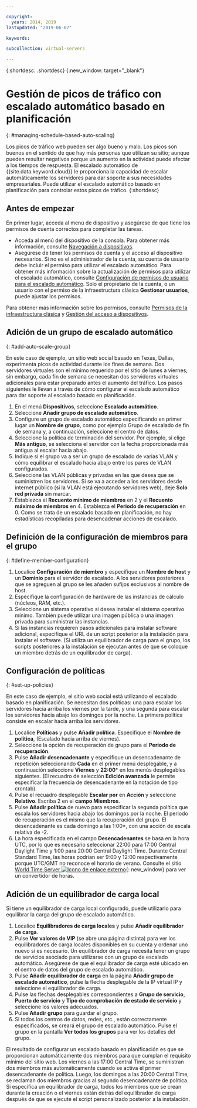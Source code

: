 ```yaml
---

copyright:
  years: 2014, 2019
lastupdated: "2019-06-07"

keywords:

subcollection: virtual-servers

---
```


{:shortdesc: .shortdesc}
{:new_window: target="_blank"}

# Gestión de picos de tráfico con escalado automático basado en planificación
{: #managing-schedule-based-auto-scaling}

Los picos de tráfico web pueden ser algo bueno y malo. Los picos son buenos en el sentido de que hay más personas que utilizan su sitio; aunque pueden resultar negativos porque un aumento en la actividad puede afectar a los tiempos de respuesta. El escalado automático de {{site.data.keyword.cloud}} le proporciona la capacidad de escalar automáticamente los servidores para dar soporte a sus necesidades empresariales. Puede utilizar el escalado automático basado en planificación para controlar estos picos de tráfico. 
{:shortdesc}

## Antes de empezar
En primer lugar, acceda al menú de dispositivo y asegúrese de que tiene los permisos de cuenta correctos para completar las tareas.

* Acceda al menú del dispositivo de la consola. Para obtener más información, consulte [Navegación a dispositivos](/docs/vsi?topic=virtual-servers-navigating-devices).
* Asegúrese de tener los permisos de cuenta y el acceso al dispositivo necesarios. Si no es el administrador de la cuenta, su cuenta de usuario debe incluir el permiso para utilizar el escalado automático. Para obtener más información sobre la actualización de permisos para utilizar el escalado automático, consulte [Configuración de permisos de usuario para el escalado automático](/docs/vsi?topic=virtual-servers-user-permissions-required-to-use-auto-scale). Solo el propietario de la cuenta, o un usuario con el permiso de la infraestructura clásica **Gestionar usuarios**, puede ajustar los permisos. 

Para obtener más información sobre los permisos, consulte [Permisos de la infraestructura clásica](/docs/iam?topic=iam-infrapermission#infrapermission) y [Gestión del acceso a dispositivos](/docs/vsi?topic=virtual-servers-managing-device-access).

## Adición de un grupo de escalado automático
{: #add-auto-scale-group}

En este caso de ejemplo, un sitio web social basado en Texas, Dallas, experimenta picos de actividad durante los fines de semana. Dos servidores virtuales son el mínimo requerido por el sitio de lunes a viernes; sin embargo, cada fin de semana se necesitan dos servidores virtuales adicionales para estar preparado antes el aumento del tráfico. Los pasos siguientes le llevan a través de cómo configurar el escalado automático para dar soporte al escalado basado en planificación.

1. En el menú **Dispositivos**, seleccione **Escalado automático**.
2. Seleccione **Añadir grupo de escalado automático**.
3. Configure un grupo de escalado automático especificando en primer lugar un **Nombre de grupo**, como por ejemplo Grupo de escalado de fin de semana y, a continuación, seleccione el centro de datos.
4. Seleccione la política de terminación del servidor. Por ejemplo, si elige **Más antiguo**, se selecciona el servidor con la fecha proporcionada más antigua al escalar hacia abajo.
5. Indique si el grupo va a ser un grupo de escalado de varias VLAN y cómo equilibrar el escalado hacia abajo entre los pares de VLAN configurados.
6. Seleccione las VLAN públicas y privadas en las que desea que se suministren los servidores. Si se va a acceder a los servidores desde internet público (si la VLAN está ejecutando servidores web), deje **Solo red privada** sin marcar.
7. Establezca el **Recuento mínimo de miembros** en 2 y el **Recuento máximo de miembros** en 4. Establezca el **Periodo de recuperación** en 0. Como se trata de un escalado basado en planificación, no hay estadísticas recopiladas para desencadenar acciones de escalado.

## Definición de la configuración de miembros para el grupo
{: #define-member-configuration}

1. Localice **Configuración de miembro** y especifique un **Nombre de host** y un **Dominio** para el servidor de escalado. A los servidores posteriores que se agreguen al grupo se les añaden sufijos exclusivos al nombre de host.
2. Especifique la configuración de hardware de las instancias de cálculo (núcleos, RAM, etc.).
3. Seleccione un sistema operativo si desea instalar el sistema operativo mínimo. También puede utilizar una imagen pública o una imagen privada para suministrar las instancias.
4. Si las instancias requieren pasos adicionales para instalar software adicional, especifique el URL de un script posterior a la instalación para instalar el software. (Si utiliza un equilibrador de carga para el grupo, los scripts posteriores a la instalación se ejecutan antes de que se coloque un miembro detrás de un equilibrador de carga).

## Configuración de políticas
{: #set-up-policies}

En este caso de ejemplo, el sitio web social está utilizando el escalado basado en planificación. Se necesitan dos políticas: una para escalar los servidores hacia arriba los viernes por la tarde, y una segunda para escalar los servidores hacia abajo los domingos por la noche. La primera política consiste en escalar hacia arriba los servidores.

1. Localice **Políticas** y pulse **Añadir política**. Especifique el **Nombre de política**, (Escalado hacia arriba de viernes).
2. Seleccione la opción de recuperación de grupo para el **Periodo de recuperación**.
3. Pulse **Añadir desencadenante** y especifique un desencadenante de repetición seleccionando **Cada** en el primer menú desplegable, y a continuación seleccione **Viernes** y **22:00**\* en los menús desplegables siguientes. (El recuadro de selección **Edición avanzada** le permite especificar la frecuencia de desencadenante en la notación de tipo crontab).
4. Pulse el recuadro desplegable **Escalar por** en **Acción** y seleccione **Relativo**. Escriba 2 en el **campo Miembros**.
5. Pulse **Añadir política** de nuevo para especificar la segunda política que escala los servidores hacia abajo los domingos por la noche. El periodo de recuperación es el mismo que la recuperación del grupo. El desencadenante es cada domingo a las 1:00*, con una acción de escala relativa de -2.
6. La hora especificada en el campo **Desencadenantes** se basa en la hora UTC, por lo que es necesario seleccionar 22:00 para 17:00 Central Daylight Time y 1:00 para 20:00 Central Daylight Time. Durante Central Standard Time, las horas podrían ser 9:00 y 12:00 respectivamente porque UTC/GMT no reconoce el horario de verano. Consulte el sitio [World Time Server ![Icono de enlace externo](../../icons/launch-glyph.svg "Icono de enlace externo")](http://www.worldtimeserver.com/current_time_in_UTC.aspx){: new_window} para ver un convertidor de horas.

## Adición de un equilibrador de carga local

Si tiene un equilibrador de carga local configurado, puede utilizarlo para equilibrar la carga del grupo de escalado automático.

1. Localice **Equilibradores de carga locales** y pulse **Añadir equilibrador de carga**.
2. Pulse **Ver valores de VIP** (se abre una página distinta) para ver los equilibradores de carga locales disponibles en su cuenta y ordenar uno nuevo si es necesario. Un equilibrador de carga necesita tener un grupo de servicios asociado para utilizarse con un grupo de escalado automático. Asegúrese de que el equilibrador de carga esté ubicado en el centro de datos del grupo de escalado automático.
3. Pulse **Añadir equilibrador de carga** en la página **Añadir grupo de escalado automático**, pulse la flecha desplegable de la IP virtual IP y seleccione el equilibrador de carga.
4. Pulse las flechas desplegables correspondientes a **Grupo de servicio**, **Puerto de servicio** y **Tipo de comprobación de estado de servicio** y seleccione los valores adecuados.
5. Pulse **Añadir grupo** para guardar el grupo.
6. Si todos los centros de datos, redes, etc., están correctamente especificados, se creará el grupo de escalado automático. Pulse el grupo en la pantalla **Ver todos los grupos** para ver los detalles del grupo.

El resultado de configurar un escalado basado en planificación es que se proporcionan automáticamente dos miembros para que cumplan el requisito mínimo del sitio web. Los viernes a las 17:00 Central Time, se suministran dos miembros más automáticamente cuando se activa el primer desencadenante de política. Luego, los domingos a las 20:00 Central Time, se reclaman dos miembros gracias al segundo desencadenante de política. Si especifica un equilibrador de carga, todos los miembros que se crean durante la creación o el viernes están detrás del equilibrador de carga después de que se ejecute el script personalizado posterior a la instalación.
